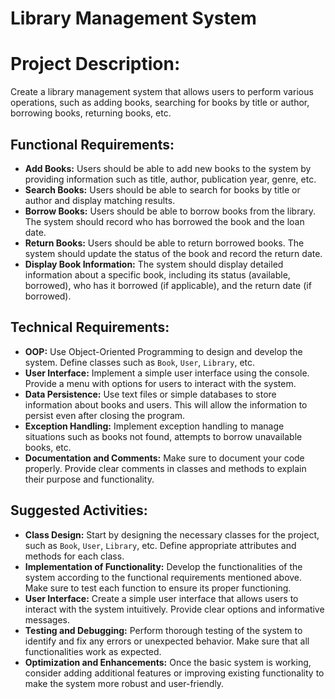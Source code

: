 # Library Management System

# Project Description:
Create a library management system that allows users to perform various operations, such as adding books, searching for books by title or author, borrowing books, returning books, etc.

## Functional Requirements:
- **Add Books:** Users should be able to add new books to the system by providing information such as title, author, publication year, genre, etc.
- **Search Books:** Users should be able to search for books by title or author and display matching results.
- **Borrow Books:** Users should be able to borrow books from the library. The system should record who has borrowed the book and the loan date.
- **Return Books:** Users should be able to return borrowed books. The system should update the status of the book and record the return date.
- **Display Book Information:** The system should display detailed information about a specific book, including its status (available, borrowed), who has it borrowed (if applicable), and the return date (if borrowed).

## Technical Requirements:
- **OOP:** Use Object-Oriented Programming to design and develop the system. Define classes such as `Book`, `User`, `Library`, etc.
- **User Interface:** Implement a simple user interface using the console. Provide a menu with options for users to interact with the system.
- **Data Persistence:** Use text files or simple databases to store information about books and users. This will allow the information to persist even after closing the program.
- **Exception Handling:** Implement exception handling to manage situations such as books not found, attempts to borrow unavailable books, etc.
- **Documentation and Comments:** Make sure to document your code properly. Provide clear comments in classes and methods to explain their purpose and functionality.

## Suggested Activities:
- **Class Design:** Start by designing the necessary classes for the project, such as `Book`, `User`, `Library`, etc. Define appropriate attributes and methods for each class.
- **Implementation of Functionality:** Develop the functionalities of the system according to the functional requirements mentioned above. Make sure to test each function to ensure its proper functioning.
- **User Interface:** Create a simple user interface that allows users to interact with the system intuitively. Provide clear options and informative messages.
- **Testing and Debugging:** Perform thorough testing of the system to identify and fix any errors or unexpected behavior. Make sure that all functionalities work as expected.
- **Optimization and Enhancements:** Once the basic system is working, consider adding additional features or improving existing functionality to make the system more robust and user-friendly.
